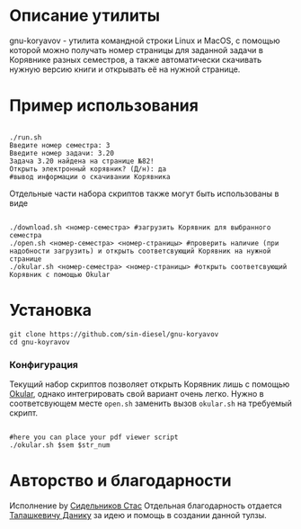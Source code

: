 # Описание утилиты

gnu-koryavov - утилита командной строки Linux и MacOS, с помощью которой можно
получать номер страницы для заданной задачи в Корявнике разных семестров, а также автоматически скачивать нужную версию книги и открывать её на нужной странице.

# Пример использования

```

./run.sh
Введите номер семестра: 3
Введите номер задачи: 3.20
Задача 3.20 найдена на странице №82!
Открыть электронный корявник? (Д/н): да
#вывод информации о скачивании Корявника

```

Отдельные части набора скриптов также могут быть использованы в виде

```shell

./download.sh <номер-семестра> #загрузить Корявник для выбранного семестра
./open.sh <номер-семестра> <номер-страницы> #проверить наличие (при надобности загрузить) и открыть соответсвующий Корявник на нужной странице
./okular.sh <номер-семестра> <номер-страницы> #открыть соответсвующий Корявник с помощью Okular

```

# Установка

```shell
git clone https://github.com/sin-diesel/gnu-koryavov
cd gnu-koyravov

```

### Конфигурация

Текущий набор скриптов позволяет открыть Корявник лишь с помощью [Okular](https://github.com/KDE/okular), однако интегрировать свой вариант очень легко. Нужно в соответсвующем месте `open.sh` заменить вызов `okular.sh` на требуемый скрипт.

```shell

#here you can place your pdf viewer script
./okular.sh $sem $str_num

```

# Авторство и благодарности

Исполнение by [Сидельников Стас](https://vk.com/sindiesel)
Отдельная благодарность отдается [Талашкевичу Данику](https://vk.com/danik.princessa) за идею
и помощь в создании данной тулзы.
